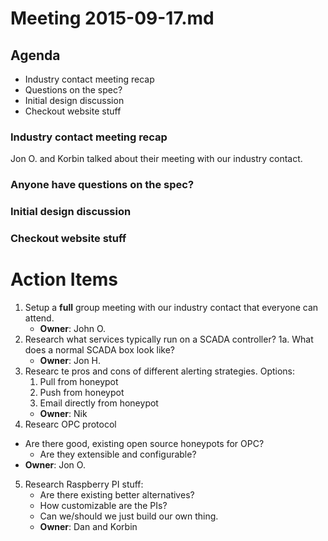 # Meeting 2015-09-17.md

## Agenda
* Industry contact meeting recap
* Questions on the spec?
* Initial design discussion
* Checkout website stuff

### Industry contact meeting recap

Jon O. and Korbin talked about their meeting with our industry contact.

### Anyone have questions on the spec?

### Initial design discussion

### Checkout website stuff

# Action Items

1. Setup a **full** group meeting with our industry contact that everyone can attend.
   * **Owner**: John O.
2. Research what services typically run on a SCADA controller?
   1a. What does a normal SCADA box look like?
   * **Owner**: Jon H.
3. Researc te pros and cons of different alerting strategies. Options:
   1. Pull from honeypot
   2. Push from honeypot
   3. Email directly from honeypot
   * **Owner**: Nik
4. Researc OPC protocol
  * Are there good, existing open source honeypots for OPC?
    * Are they extensible and configurable?
  * **Owner**: Jon O.
5. Research Raspberry PI stuff:
   * Are there existing better alternatives?
   * How customizable are the PIs?
   * Can we/should we just build our own thing.
   * **Owner**: Dan and Korbin
